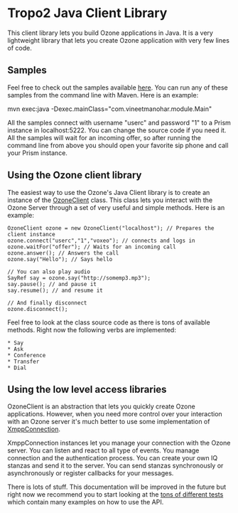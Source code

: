 # Tropo2 Java Client Library

This client library lets you build Ozone applications in Java. It is a very lightweight library that lets you create Ozone application with very few lines of code. 

## Samples

Feel free to check out the samples available [here](https://github.com/tropo/tropo2/tree/master/ozone-java-client/src/main/java/samples). You can run any of these samples from the command line with Maven. Here is an example:

mvn exec:java -Dexec.mainClass="com.vineetmanohar.module.Main" 
 
All the samples connect with username "userc" and password "1" to a Prism instance in localhost:5222. You can change the source code if you need it. All the samples will wait for an incoming offer, so after running the command line from above you should open your favorite sip phone and call your Prism instance.   
 
## Using the Ozone client library 

The easiest way to use the Ozone's Java Client library is to create an instance of the [OzoneClient](https://github.com/tropo/tropo2/blob/master/ozone-java-client/src/main/java/com/voxeo/ozone/client/OzoneClient.java) class. This class lets you interact with the Ozone Server through a set of very useful and simple methods. Here is an example:

	OzoneClient ozone = new OzoneClient("localhost"); // Prepares the client instance
	ozone.connect("userc","1","voxeo"); // connects and logs in
	ozone.waitFor("offer"); // Waits for an incoming call
	ozone.answer(); // Answers the call
	ozone.say("Hello"); // Says hello

	// You can also play audio
	SayRef say = ozone.say("http://somemp3.mp3");
	say.pause(); // and pause it
	say.resume(); // and resume it

	// And finally disconnect
	ozone.disconnect();

Feel free to look at the class source code as there is tons of available methods. Right now the following verbs are implemented:

	* Say
	* Ask
	* Conference
	* Transfer
	* Dial

## Using the low level access libraries

OzoneClient is an abstraction that lets you quickly create Ozone applications. However, when you need more control over your interaction with an Ozone server it's much better to use some implementation of [XmppConnection](https://github.com/tropo/tropo2/blob/master/ozone-java-client/src/main/java/com/voxeo/ozone/client/SimpleXmppConnection.java). 

XmppConnection instances let you manage your connection with the Ozone server. You can listen and react to all type of events. You manage connection and the authentication process. You can create your own IQ stanzas and send it to the server. You can send stanzas synchronously or asynchronously or register callbacks for your messages. 

There is lots of stuff. This documentation will be improved in the future but right now we recommend you to start looking at the [tons of different tests](https://github.com/tropo/tropo2/tree/master/ozone-java-client/src/test/java/com/voxeo/ozone/client/test) which contain many examples on how to use the API. 


